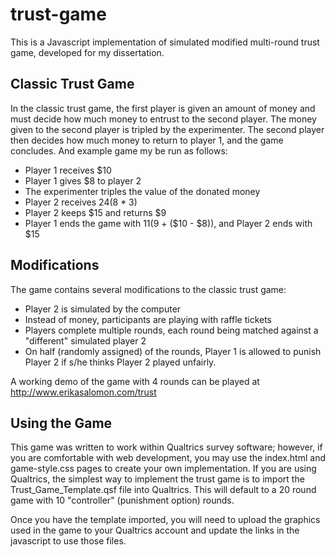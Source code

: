 # trust-game
This is a Javascript implementation of simulated modified multi-round trust game, developed for my dissertation.

## Classic Trust Game
In the classic trust game, the first player is given an amount of money and must decide how much money to entrust to the second player. The money given to the second player is tripled by the experimenter. The second player then decides how much money to return to player 1, and the game concludes. And example game my be run as follows:

+ Player 1 receives $10
+ Player 1 gives $8 to player 2
+ The experimenter triples the value of the donated money
+ Player 2 receives $24 ($8 * 3)
+ Player 2 keeps $15 and returns $9
+ Player 1 ends the game with $11 ($9 + ($10 - $8)), and Player 2 ends with $15
 
## Modifications
The game contains several modifications to the classic trust game:

+ Player 2 is simulated by the computer
+ Instead of money, participants are playing with raffle tickets
+ Players complete multiple rounds, each round being matched against a "different" simulated player 2
+ On half (randomly assigned) of the rounds, Player 1 is allowed to punish Player 2 if s/he thinks Player 2 played unfairly.

A working demo of the game with 4 rounds can be played at http://www.erikasalomon.com/trust

## Using the Game
This game was written to work within Qualtrics survey software; however, if you are comfortable with web development, you may use the index.html and game-style.css pages to create your own implementation. If you are using Qualtrics, the simplest way to implement the trust game is to import the Trust_Game_Template.qsf file into Qualtrics. This will default to a 20 round game with 10 "controller" (punishment option) rounds. 

Once you have the template imported, you will need to upload the graphics used in the game to your Qualtrics account and update the links in the javascript to use those files. 
